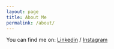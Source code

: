 ```yaml
---
layout: page
title: About Me
permalink: /about/
---
```



You can find me on:
[Linkedin](https://www.linkedin.com/in/adeelyawarjamil/) /
[Instagram](https://www.instagram.com/adeelyj)
